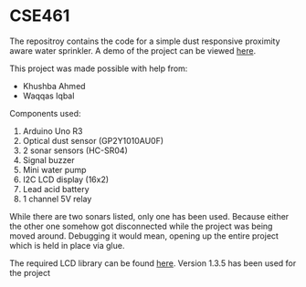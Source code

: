 # CSE461
The repositroy contains the code for a simple dust responsive proximity aware water sprinkler. A demo of the project can be viewed [here](https://youtu.be/iyoZcHU2n-o?t=1m20s).

This project was made possible with help from:
* Khushba Ahmed
* Waqqas Iqbal

Components used:
1.	Arduino Uno R3
2.	Optical dust sensor (GP2Y1010AU0F)
3.	2 sonar sensors (HC-SR04)
4.	Signal buzzer
5.	Mini water pump
6.	I2C LCD display (16x2)
7.	Lead acid battery
8.	1 channel 5V relay

While there are two sonars listed, only one has been used. Because either the other one somehow got disconnected while the project was being moved around. Debugging it would mean, opening up the entire project which is held in place via glue. 

The required LCD library can be found [here](https://bitbucket.org/fmalpartida/new-liquidcrystal/downloads/). Version 1.3.5 has been used for the project
